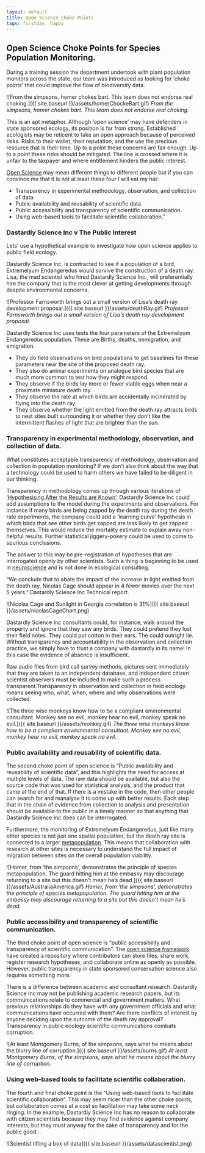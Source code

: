```yaml
---
layout: default
title: Open Science Choke Points
tags: firstday, happy
---
```


## Open Science Choke Points for Species Population Monitoring.
During a training session the department undertook with plant population monitors across the state, our team was introduced as looking for ‘choke points’ that could improve the flow of biodiversity data.

![From the simpsons, homer chokes bart. This team does not endorse real choking.]({{ site.baseurl }}/assets/homerChockeBart.gif)
*From the simpsons, homer chokes bart. This team does not endorse real choking.*

This is an apt metaphor. Although ‘open science’ may have defenders in state sponsored ecology, its position is far from strong. Established ecologists may be reticent to take an open approach because of perceived risks. Risks to their wallet, their reputation, and the use the precious resource that is their time. Up to a point these concerns are fair enough. Up to a point these risks should be mitigated. The line is crossed where it is unfair to the taxpayer and where entitlement hinders the public interest.

[Open Science](http://www.openscience.org/blog/?p=269) may mean different things to different people but if you can convince me that it is not at least these four I will eat my hat:

*   Transparency in experimental methodology, observation, and collection of data.
*   Public availability and reusability of scientific data.
*   Public accessibility and transparency of scientific communication.
*   Using web-based tools to facilitate scientific collaboration.”

### Dastardly Science Inc v The Public Interest
Lets’ use a hypothetical example to investigate how open science applies to public field ecology.

Dastardly Science Inc. is contracted to see if a population of a bird, Extremelyum Endangeredus would survive the construction of a death ray.  Lisa, the mad scientist who hired Dastardly Science Inc., will preferentially hire the company that is the most clever at getting developments through despite environmental concerns.

![Professor Farnsworth brings out a small version of Lisa’s death ray development proposal.]({{ site.baseurl }}/assets/deathRay.gif)
*Professor Farnsworth brings out a small version of Lisa’s death ray development proposal.*

Dastardly Science Inc uses tests the four parameters of the Extremelyum Endangeredus population. These are Births, deaths, immigration, and emigration.

*   They do field observations on bird populations to get baselines for these parameters near the site of the proposed death ray. 
*   They also do animal experiments on analogue bird species that are much more common to test how they might respond. 
*   They observe if the birds lay more or fewer viable eggs when near a proximate miniature death ray.
*   They observe the rate at which birds are accidentally incinerated by flying into the death ray. 
*   They observe whether the light emitted from the death ray attracts birds to nest sites built surrounding it or whether they don’t like the intermittent flashes of light that are brighter than the sun.

### Transparency in experimental methodology, observation, and collection of data.

What constitutes acceptable transparency of methodology, observation and collection in population monitoring? If we don’t also think about the way that a technology could be used to harm others we have failed to be diligent in our thinking. 

Transparency in methodology comes up through various iterations of
[‘Hypothesising After the Results are Known’](http://www2.psych.ubc.ca/~schaller/528Readings/Kerr1998.pdf).
Dastardly Science Inc could add assumptions to the model during the experiments and observations. For instance if many birds are being zapped by the death ray during the death rate experiments, the company could add a ‘learning curve’ hypothesis in which birds that see other birds get zapped are less likely to get zapped themselves.  This would reduce the mortality estimate to explain away non-helpful results. Further statistical jiggery-pokery could be used to come to spurious conclusions.

The answer to this may be pre-registration of hypotheses that are interrogated openly by other scientists. Such a thing is beginning to be used in [neuroscience](http://orca.cf.ac.uk/59475/1/AN2.pdf) and is not done in ecological consulting.

“We conclude that to abate the impact of the increase in light emitted from the death ray, Nicolas Cage should appear in 4 fewer movies over the next 5 years.”  Dastardly Science Inc Technical report.

![Nicolas Cage and Sunlight in Georgia correlation is 31%]({{ site.baseurl }}/assets/nicolasCageChart.png)

Dastardly Science Inc consultants could, for instance, walk around the property and ignore that they saw any birds. They could pretend they lost their field notes. They could put cotton in their ears. The could outright lie. Without transparency and accountability in the observation and collection practice, we simply have to trust a company with dastardly in its name! In this case the evidence of absence is insufficient.

Raw audio files from bird call survey methods, pictures sent immediately that they are taken to an independent database, and independent citizen scientist observers must be included to make such a process transparent.Transparency in observation and collection in field ecology means seeing who, what, when, where and why observations were collected.

![The three wise monkeys know how to be a compliant environmental consultant. Monkey see no evil, monkey hear no evil, monkey speak no evil.]({{ site.baseurl }}/assets/monkey.gif)
*The three wise monkeys know how to be a compliant environmental consultant. Monkey see no evil, monkey hear no evil, monkey speak no evil.*

### Public availability and reusability of scientific data.

The second choke point of open science is “Public availability and reusability of scientific data”, and this highlights the need for access at multiple levels of data. The raw data should be available, but also the source code that was used for statistical analysis, and the product that came at the end of that. If there is a mistake in the code, then other people can search for and reanalyse it to come up with better results. Each step that  in the chain of evidence from collection to analysis and presentation should be available to the public in a timely manner so that anything that Dastardly Science Inc does can be interrogated.

Furthermore, the monitoring of  Extremelyum Endangeredus, just like many other species is not just one spatial population, but the death ray site is connected to a larger [metapopulation](https://en.wikipedia.org/wiki/Metapopulation). This means that collaboration with research at other sites is necessary to understand the full impact of migration between sites on the overall population viability.

![Homer, from ‘the simpsons’, demonstrates the principle of species metapopulation. The guard hitting him at the embassy may discourage returning to a site but this doesn’t mean he’s dead.]({{ site.baseurl }}/assets/AustraliaAmerica.gif)
*Homer, from ‘the simpsons’, demonstrates the principle of species metapopulation. The guard hitting him at the embassy may discourage returning to a site but this doesn’t mean he’s dead.*

### Public accessibility and transparency of scientific communication.

The third choke point of open science is “public accessibility and transparency of scientific communication”. The [open science framework](https://osf.io) have created a repository where contributors can store files, share work, register research hypotheses, and collaborate online as openly as possible. However, public transparency in state sponsored conservation science also requires something more.

There is a difference between academic and consultant research. Dastardly Science Inc may not be publishing academic research papers, but its communications relate to commercial and government matters. What previous relationships do they have with any government officials and what communications have occurred with them? Are there conflicts of interest by anyone deciding upon the outcome of the death ray approval? Transparency in public ecology scientific communications combats corruption.

![At least Montgomery Burns, of the simpsons, says what he means about the blurry line of corruption.]({{ site.baseurl }}/assets/burns.gif)
*At least Montgomery Burns, of the simpsons, says what he means about the blurry line of corruption.*

### Using web-based tools to facilitate scientific collaboration.

The fourth and final choke point is the “Using web-based tools to facilitate scientific collaboration”. This may seem nicer than the other choke points, but collaboration comes at a cost so facilitation may take some neck ringing. In the example, Dastardly Science Inc has no reason to collaborate with citizen scientists because they may find evidence against company interests, but they must anyway for the sake of transparency and for the public good...

![Scientist lifting a box of data]({{ site.baseurl }}/assets/datascientist.png)
